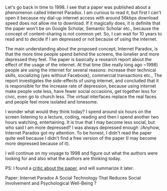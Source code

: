 Let's go back in time to 1998. I see that a paper was published about a phenomenon called Internet Paradox. 
I am curious to read it, but first I can't open it because my dial-up internet access with around 56kbps download speed does not allow me to download. 
If it magically does, it is definite that the paper won't be on Google Scholar, Semantic Scholar etc., because the concept of content-sharing is not common yet. 
So, I can wait for 10 years to read and to decide if I am depressed or not because of using the internet.

The main understanding about the proposed concept, Internet Paradox, is that the more time people spend behind the screens, 
the lonelier and more depressed they feel. The paper is basically a research report about the effect of the usage of the internet. 
At that time (like really long ago ~1998) people are using the internet for several reasons: increase their technical skills, 
socializing (yes without Facebook), commercial transactions etc., The report investigates the side-effects of using internet, 
and concluded that it is responsible for the increase rate of depression, because using internet make people vote less, have fewer social occasions, 
get together less for civic, even go to church less. The virtual interfaces replace the real faces and people feel more isolated and lonesome.

I wonder what would they think today? I spend around six hours on the screen listening to a lecture, coding, 
reading and then I spend another two hours watching, entertaining. It is true that I may become less social, but who said I am more depressed? 
I was always depressed enough :/Anyhow, Internet Paradox got my attention. To be honest, I didn't read the paper quite well because 
I didn't find a free version of the paper (I may become more depressed because of it). 

I will continue on my voyage to 1998 and figure out what the authors were looking for and also what the authors are thinking today.

PS: I found a [critic about the paper](https://ubiquity.acm.org/article.cfm?id=334533), and will summarize it later.

Paper: Internet Paradox A Social Technology That Reduces Social Involvement and Psychological Well-Being ? 
